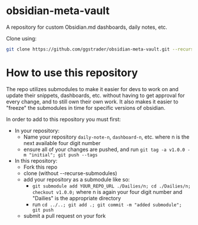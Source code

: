 # obsidian-meta-vault
A repository for custom Obsidian.md dashboards, daily notes, etc.

Clone using:
```sh
git clone https://github.com/ggstrader/obsidian-meta-vault.git --recurse-submodules
```

# How to use this repository

The repo utilizes submodules to make it easier for devs to work on and update their snippets, dashboards, etc. without having to get approval for every change, and to still own their own work. It also makes it easier to "freeze" the submodules in time for specific versions of obsidian.

In order to add to this repository you must first:
- In your repository:
  - Name your repository `daily-note-n`, `dashboard-n`, etc. where n is the next available four digit number
  - ensure all of your changes are pushed, and run `git tag -a v1.0.0 -m "initial"; git push --tags`
- In this repository:
  - Fork this repo
  - clone (without --recurse-submodules)
  - add your repository as a submodule like so:
    - `git submodule add YOUR_REPO_URL ./Dailies/n; cd ./Dailies/n; checkout v1.0.0;` where n is again your four digit number and "Dailies" is the appropriate directory
    - run `cd ../..; git add .; git commit -m "added submodule"; git push`
  - submit a pull request on your fork

